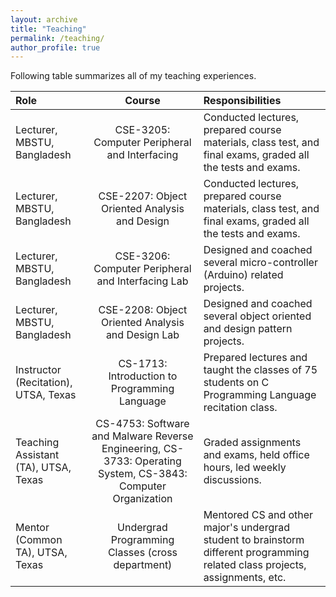 ```yaml
---
layout: archive
title: "Teaching"
permalink: /teaching/
author_profile: true
---
```



Following table summarizes all of my teaching experiences.

| Role      | Course | Responsibilities     |
| :---        |    :----:   |          :--- |
| Lecturer, MBSTU, Bangladesh      | CSE-3205: Computer Peripheral and Interfacing       | Conducted lectures, prepared course materials, class test, and final exams, graded all the tests and exams.   |
| Lecturer, MBSTU, Bangladesh   | CSE-2207: Object Oriented Analysis and Design        | Conducted lectures, prepared course materials, class test, and final exams, graded all the tests and exams.      |
| Lecturer, MBSTU, Bangladesh   | CSE-3206: Computer Peripheral and Interfacing Lab        | Designed and coached several micro-controller (Arduino) related projects.      |
| Lecturer, MBSTU, Bangladesh   | CSE-2208: Object Oriented Analysis and Design Lab        | Designed and coached several object oriented and design pattern projects.      |
| Instructor (Recitation), UTSA, Texas   | CS-1713: Introduction to Programming Language        | Prepared lectures and taught the classes of 75 students on C Programming Language recitation class.     |
| Teaching Assistant (TA), UTSA, Texas   | CS-4753: Software and Malware Reverse Engineering, CS-3733: Operating System, CS-3843: Computer Organization  | Graded assignments and exams, held office hours, led weekly discussions.      |
| Mentor (Common TA), UTSA, Texas   | Undergrad Programming Classes (cross department)        | Mentored CS and other major's undergrad student to brainstorm different programming related class projects, assignments, etc.      |
    

